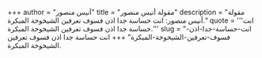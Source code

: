 +++
author = "أنيس منصور"
title = "مقولة أنيس منصور"
description = "مقولة أنيس منصور: انت حساسة جدا اذن فسوف تعرفين الشيخوخة المبكرة."
quote = '''انت حساسة جدا اذن فسوف تعرفين الشيخوخة المبكرة.''' 
slug = "انت-حساسة-جدا-اذن-فسوف-تعرفين-الشيخوخة-المبكرة"
+++
انت حساسة جدا اذن فسوف تعرفين الشيخوخة المبكرة.

